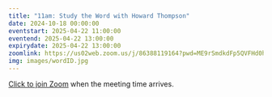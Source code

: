 ```yaml
---
title: "11am: Study the Word with Howard Thompson"
date: 2024-10-18 00:00:00
eventstart: 2025-04-22 11:00:00
eventend: 2025-04-22 13:00:00
expirydate: 2025-04-22 13:00:00
zoomlink: https://us02web.zoom.us/j/86388119164?pwd=ME9rSmdkdFp5QVFHd0hIbDZmNXhRQT09
img: images/wordID.jpg
---
```


[Click to join Zoom](https://us02web.zoom.us/j/86388119164?pwd=ME9rSmdkdFp5QVFHd0hIbDZmNXhRQT09) when the meeting time arrives.